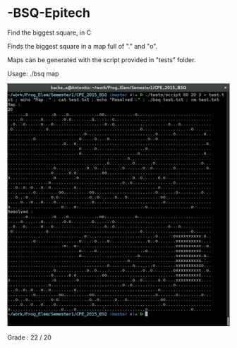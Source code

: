 # -BSQ-Epitech
Find the biggest square, in C

Finds the biggest square in a map full of "." and "o".

Maps can be generated with the script provided in "tests" folder.

Usage: ./bsq map

![Screenshot](/screenshot.png?raw=true "Example")

Grade : 22 / 20
